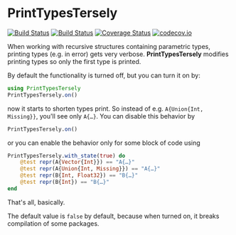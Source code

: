 # PrintTypesTersely

[![Build Status](https://travis-ci.com/racinmat/PrintTypesTersely.jl.svg?branch=master)](https://travis-ci.com/racinmat/PrintTypesTersely.jl)
[![Build Status](https://github.com/racinmat/PrintTypesTersely.jl/workflows/CI/badge.svg)](https://github.com/racinmat/PrintTypesTersely.jl/actions?query=workflow%3ACI)
[![Coverage Status](https://coveralls.io/repos/github/racinmat/PrintTypesTersely.jl/badge.svg?branch=master)](https://coveralls.io/github/racinmat/PrintTypesTersely.jl?branch=master)
[![codecov.io](http://codecov.io/github/racinmat/PrintTypesTersely.jl/coverage.svg?branch=master)](http://codecov.io/github/racinmat/PrintTypesTersely.jl?branch=master)

When working with recursive structures containing parametric types, printing types (e.g. in error) gets very verbose. 
**PrintTypesTersely** modifies printing types so only the first type is printed.

By default the functionality is turned off, but you can turn it on by:
```julia
using PrintTypesTersely
PrintTypesTersely.on()
```

now it starts to shorten types print.
So instead of e.g. `A{Union{Int, Missing}}`, you'll see only `A{…}`. 
You can disable this behavior by
```julia
PrintTypesTersely.on()
```

or you can enable the behavior only for some block of code using
```julia
PrintTypesTersely.with_state(true) do
    @test repr(A{Vector{Int}}) == "A{…}"
    @test repr(A{Union{Int, Missing}}) == "A{…}"
    @test repr(B{Int, Float32}) == "B{…}"
    @test repr(B{Int}) == "B{…}"
end
```

That's all, basically.

The default value is `false` by default, because when turned on, it breaks compilation of some packages.